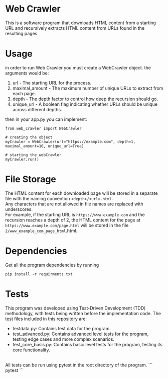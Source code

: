 # Web Crawler
This is a software program that downloads HTML content from a starting URL and recursively extracts HTML content from URLs found in the resulting pages. 

# Usage
in order to run Web Crawler you must create a WebCrawler object.
the arguments would be:
1. url - The starting URL for the process.
2. maximal_amount - The maximum number of unique URLs to extract from each page.
3. depth - The depth factor to control how deep the recursion should go.
4. unique_url - A boolean flag indicating whether URLs should be unique across different depths.

then in your app.py you can implement:
```
from web_crawler import WebCrawler

# creating the object
myCrawler = WebCrawler(url="https://example.com", depth=1, maximal_amount=10, unique_url=True)

# starting the webCrawler
myCrawler.run()
```

# File Storage
The HTML content for each downloaded page will be stored in a separate file with the naming convention `<depth>/<url>.html`. <br>
Any characters that are not allowed in file names are replaced with underscores.<br> For example, if the starting URL is `https://www.example.com` and the recursion reaches a depth of 2, the HTML content for the page at `https://www.example.com/page.html` will be stored in the file `2/www_example_com_page_html`.html.

# Dependencies
Get all the program dependencies by running
```
pip install -r requirments.txt
```
# Tests
This program was developed using Test-Driven Development (TDD) methodology, with tests being written before the implementation code. The test files included in this repository are:
- testdata.py: Contains test data for the program.
-  test_advanced.py: Contains advanced level tests for the program, testing edge cases and more complex scenarios.
- test_core_basis.py: Contains basic level tests for the program, testing its core functionality.
<br>
All tests can be run using pytest in the root directory of the program.
```
pytest
```


